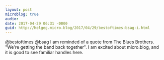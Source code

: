 ```yaml
---
layout: post
microblog: true
audio: 
date: 2017-04-29 06:31 -0000
guid: http://helgeg.micro.blog/2017/04/29/bestoftimes-bsag-i.html
---
```

@bestoftimes @bsag I am reminded of a quote from The Blues Brothers. "We're getting the band back together". I am excited about micro.blog, and it is good to see familiar handles here. 
